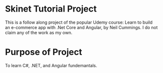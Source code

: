 # Skinet Tutorial Project
This is a follow along project of the popular Udemy course: Learn to build an e-commerce app with .Net Core and Angular, by Neil Cummings.
I do not claim any of the work as my own.

# Purpose of Project
To learn C#, .NET, and Angular fundemantals.

